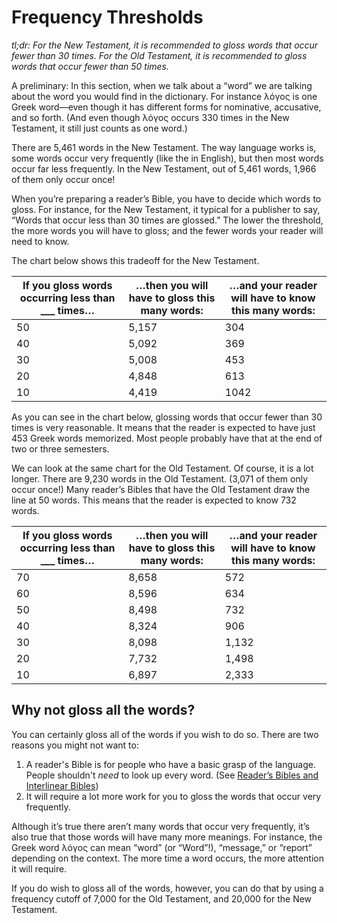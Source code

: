 # Frequency Thresholds
*tl;dr: For the New Testament, it is recommended to gloss words that occur fewer than 30 times. For the Old Testament, it is recommended to gloss words that occur fewer than 50 times.*

A preliminary: In this section, when we talk about a “word” we are talking about the word you would find in the dictionary. For instance λόγος is one Greek word—even though it has different forms for nominative, accusative, and so forth. (And even though λόγος occurs 330 times in the New Testament, it still just counts as one word.)

There are 5,461 words in the New Testament. The way language works is, some words occur very frequently (like the in English), but then most words occur far less frequently. In the New Testament, out of 5,461 words, 1,966 of them only occur once!

When you’re preparing a reader’s Bible, you have to decide which words to gloss. For instance, for the New Testament, it typical for a publisher to say, “Words that occur less than 30 times are glossed.” The lower the threshold, the more words you will have to gloss; and the fewer words your reader will need to know.

The chart below shows this tradeoff for the New Testament.

| If you gloss words occurring less than ___ times… | …then you will have to gloss this many words: | …and your reader will have to know this many words: |
|---------------------------------------------------|----------------------------------------------|---------------------------------------------------|
| 50                                                | 5,157                                         | 304                                               |
| 40                                                | 5,092                                         | 369                                               |
| 30                                                | 5,008                                         | 453                                               |
| 20                                                | 4,848                                         | 613                                               |
| 10                                                | 4,419                                         | 1042                                              |

As you can see in the chart below, glossing words that occur fewer than 30 times is very reasonable. It means that the reader is expected to have just 453 Greek words memorized. Most people probably have that at the end of two or three semesters.

We can look at the same chart for the Old Testament. Of course, it is a lot longer. There are 9,230 words in the Old Testament. (3,071 of them only occur once!) Many reader’s Bibles that have the Old Testament draw the line at 50 words. This means that the reader is expected to know 732 words.

| If you gloss words occurring less than ___ times… | …then you will have to gloss this many words: | …and your reader will have to know this many words: |
|---------------------------------------------------|----------------------------------------------|---------------------------------------------------|
| 70                                                | 8,658                                         | 572                                               |
| 60                                                | 8,596                                         | 634                                               |
| 50                                                | 8,498                                         | 732                                               |
| 40                                                | 8,324                                         | 906                                               |
| 30                                                | 8,098                                         | 1,132                                              |
| 20                                                | 7,732                                         | 1,498                                              |
| 10                                                | 6,897                                         | 2,333                                              |

## Why not gloss all the words?
You can certainly gloss all of the words if you wish to do so. There are two reasons you might not want to:

1. A reader's Bible is for people who have a basic grasp of the language. People shouldn't *need* to look up every word. (See [Reader’s Bibles and Interlinear Bibles](readersbibles.md))
2. It will require a lot more work for you to gloss the words that occur very frequently.

Although it’s true there aren’t many words that occur very frequently, it’s also true that those words will have many more meanings. For instance, the Greek word λόγος can mean “word” (or “Word”!), “message,” or “report” depending on the context. The more time a word occurs, the more attention it will require.

If you do wish to gloss all of the words, however, you can do that by using a frequency cutoff of 7,000 for the Old Testament, and 20,000 for the New Testament.
